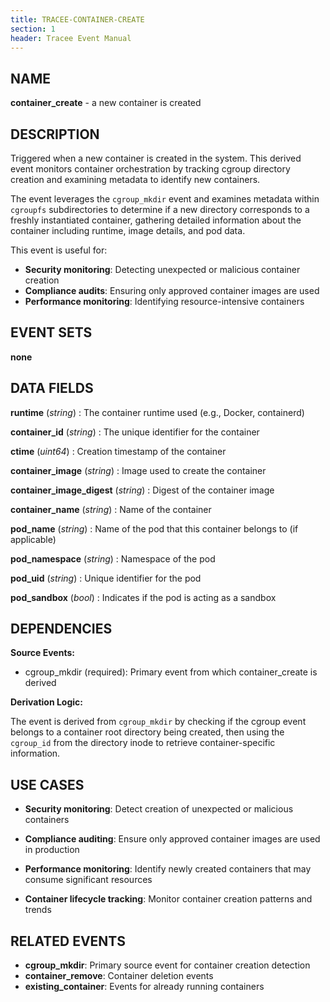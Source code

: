 ```yaml
---
title: TRACEE-CONTAINER-CREATE
section: 1
header: Tracee Event Manual
---
```


## NAME

**container_create** - a new container is created

## DESCRIPTION

Triggered when a new container is created in the system. This derived event monitors container orchestration by tracking cgroup directory creation and examining metadata to identify new containers.

The event leverages the `cgroup_mkdir` event and examines metadata within `cgroupfs` subdirectories to determine if a new directory corresponds to a freshly instantiated container, gathering detailed information about the container including runtime, image details, and pod data.

This event is useful for:

- **Security monitoring**: Detecting unexpected or malicious container creation
- **Compliance audits**: Ensuring only approved container images are used
- **Performance monitoring**: Identifying resource-intensive containers

## EVENT SETS

**none**

## DATA FIELDS

**runtime** (*string*)
: The container runtime used (e.g., Docker, containerd)

**container_id** (*string*)
: The unique identifier for the container

**ctime** (*uint64*)
: Creation timestamp of the container

**container_image** (*string*)
: Image used to create the container

**container_image_digest** (*string*)
: Digest of the container image

**container_name** (*string*)
: Name of the container

**pod_name** (*string*)
: Name of the pod that this container belongs to (if applicable)

**pod_namespace** (*string*)
: Namespace of the pod

**pod_uid** (*string*)
: Unique identifier for the pod

**pod_sandbox** (*bool*)
: Indicates if the pod is acting as a sandbox

## DEPENDENCIES

**Source Events:**

- cgroup_mkdir (required): Primary event from which container_create is derived

**Derivation Logic:**

The event is derived from `cgroup_mkdir` by checking if the cgroup event belongs to a container root directory being created, then using the `cgroup_id` from the directory inode to retrieve container-specific information.

## USE CASES

- **Security monitoring**: Detect creation of unexpected or malicious containers

- **Compliance auditing**: Ensure only approved container images are used in production

- **Performance monitoring**: Identify newly created containers that may consume significant resources

- **Container lifecycle tracking**: Monitor container creation patterns and trends

## RELATED EVENTS

- **cgroup_mkdir**: Primary source event for container creation detection
- **container_remove**: Container deletion events
- **existing_container**: Events for already running containers